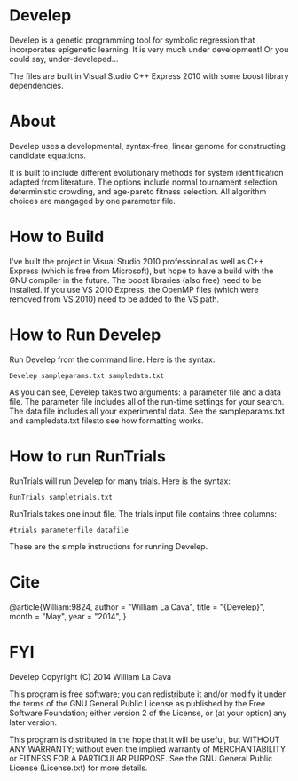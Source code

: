 Develep
=======

Develep is a genetic programming tool for symbolic regression that incorporates epigenetic learning.
It is very much under development! Or you could say, under-develeped...

The files are built in Visual Studio C++ Express 2010 with some boost library dependencies. 

About
=====
Develep uses a developmental, syntax-free, linear genome for constructing candidate equations. 

It is built to include different evolutionary methods for system identification adapted from literature. The options include  normal tournament selection, deterministic crowding, and age-pareto fitness selection. All algorithm choices are mangaged by one parameter file. 

How to Build
============
I've built the project in Visual Studio 2010 professional as well as C++ Express (which is free from Microsoft), but hope to have a build with the GNU compiler in the future. The boost libraries (also free) need to be installed. If you use VS 2010 Express, the OpenMP files (which were removed from VS 2010) need to be added to the VS path. 

How to Run Develep
==================
Run Develep from the command line. Here is the syntax:
```
Develep sampleparams.txt sampledata.txt
```
As you can see, Develep takes two arguments: a parameter file and a data file. The parameter file includes all of the run-time settings for your search. The data file includes all your experimental data. See the sampleparams.txt and sampledata.txt filesto see how formatting works.   

How to run RunTrials
====================
RunTrials will run Develep for many trials. Here is the syntax:
```
RunTrials sampletrials.txt
```
RunTrials takes one input file. The trials input file contains three columns:
```
#trials parameterfile datafile
```
These are the simple instructions for running Develep. 

Cite
===
@article{William:9824,
      author        = "William La Cava",
      title         = "{Develep}",
      month         = "May",
      year          = "2014",
}

FYI
===
Develep
Copyright (C) 2014  William La Cava


This program is free software; you can redistribute it and/or modify
it under the terms of the GNU General Public License as published by
the Free Software Foundation; either version 2 of the License, or
(at your option) any later version.

This program is distributed in the hope that it will be useful,
but WITHOUT ANY WARRANTY; without even the implied warranty of
MERCHANTABILITY or FITNESS FOR A PARTICULAR PURPOSE.  See the
GNU General Public License (License.txt) for more details.


 


